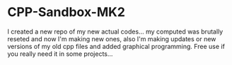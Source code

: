# CPP-Sandbox-MK2
I created a new repo of my new actual codes... my computed was brutally reseted and now I'm making new ones, also I'm making updates or new versions of my old cpp files and added graphical programming. Free use if you really need it in some projects...
